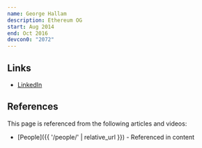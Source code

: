 ```yaml
---
name: George Hallam
description: Ethereum OG
start: Aug 2014
end: Oct 2016
devcon0: "2072"
---
```


## Links
- [LinkedIn](https://www.linkedin.com/in/george-hallam-a5002979/)

## References

This page is referenced from the following articles and videos:

- [People]({{ '/people/' | relative_url }}) - Referenced in content
